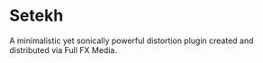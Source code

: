 # Setekh

A minimalistic yet sonically powerful distortion plugin created and distributed via Full FX Media.


